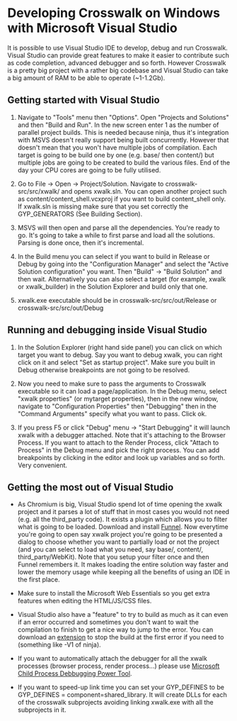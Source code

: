 # Developing Crosswalk on Windows with Microsoft Visual Studio

It is possible to use Visual Studio IDE to develop, debug and run Crosswalk. Visual Studio can provide great features to make it easier to contribute such as code completion, advanced debugger and so forth. However Crosswalk is a pretty big project with a rather big codebase and Visual Studio can take a big amount of RAM to be able to operate (~1-1.2Gb).

## Getting started with Visual Studio

1.  Navigate to "Tools" menu then "Options". Open "Projects and Solutions" and then "Build and Run". In the new screen enter 1 as the number of parallel project builds. This is needed because ninja, thus it's integration with MSVS doesn't really support being built concurrently. However that doesn't mean that you won't have multiple jobs of compilation. Each target is going to be build one by one (e.g. base/ then content/) but multiple jobs are going to be created to build the various files. End of the day your CPU cores are going to be fully utilised.

2.  Go to File -> Open -> Project/Solution. Navigate to crosswalk-src/src/xwalk/ and opens xwalk.sln. You can open another project such as content/content_shell.vcxproj if you want to build content_shell only. If xwalk.sln is missing make sure that you set correctly the GYP_GENERATORS (See Building Section).

3.  MSVS will then open and parse all the dependencies. You're ready to go. It's going to take a while to first parse and load all the solutions. Parsing is done once, then it's incremental.

4.  In the Build menu you can select if you want to build in Release or Debug by going into the "Configuration Manager" and select the "Active Solution configuration" you want. Then "Build" -> "Build Solution" and then wait. Alternatively you can also select a target (for example, xwalk or xwalk_builder) in the Solution Explorer and build only that one.

5.  xwalk.exe executable should be in crosswalk-src/src/out/Release or crosswalk-src/src/out/Debug

## Running and debugging inside Visual Studio

1.  In the Solution Explorer (right hand side panel) you can click on which target you want to debug. Say you want to debug xwalk, you can right click on it and select "Set as startup project". Make sure you built in Debug otherwise breakpoints are not going to be resolved.

2.  Now you need to make sure to pass the arguments to Crosswalk executable so it can load a page/application. In the Debug menu, select "xwalk properties" (or mytarget properties), then in the new window, navigate to "Configuration Properties" then "Debugging" then in the "Command Arguments" specify what you want to pass. Click ok.

3.  If you press F5 or click "Debug" menu -> "Start Debugging" it will launch xwalk with a debugger attached. Note that it's attaching to the Browser Process. If you want to attach to the Render Process, click "Attach to Process" in the Debug menu and pick the right process. You can add breakpoints by clicking in the editor and look up variables and so forth. Very convenient.

## Getting the most out of Visual Studio

*  As Chromium is big, Visual Studio spend lot of time opening the xwalk project and it parses a lot of stuff that in most cases you would not need (e.g. all the third_party code). It exists a plugin which allows you to filter what is going to be loaded. Download and install [Funnel](https://visualstudiogallery.msdn.microsoft.com/5396fa4a-d638-471b-ac3d-671ccd2ea369). Now everytime you're going to open say xwalk project you're going to be presented a dialog to choose whether you want to partially load or not the project (and you can select to load what you need, say base/, content/, third_party/WebKit). Note that you setup your filter once and then Funnel remembers it. It makes loading the entire solution way faster and lower the memory usage while keeping all the benefits of using an IDE in the first place.

*  Make sure to install the Microsoft Web Essentials so you get extra features when editing the HTML/JS/CSS files.

*  Visual Studio also have a "feature" to try to build as much as it can even if an error occurred and sometimes you don't want to wait the compilation to finish to get a nice way to jump to the error. You can download an [extension](https://visualstudiogallery.msdn.microsoft.com/91aaa139-5d3c-43a7-b39f-369196a84fa5) to stop the build at the first error if you need to (something like -V1 of ninja).

*  If you want to automatically attach the debugger for all the xwalk processes (browser process, render process...) please use [Microsoft Child Process Debbugging Power Tool](https://visualstudiogallery.msdn.microsoft.com/a1141bff-463f-465f-9b6d-d29b7b503d7a).

*  If you want to speed-up link time you can set your GYP_DEFINES to be GYP_DEFINES = component=shared_library. It will create DLLs for each of the crosswalk subprojects avoiding linking xwalk.exe with all the subprojects in it. 